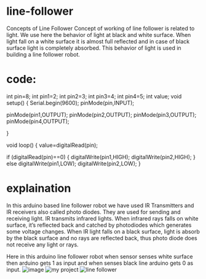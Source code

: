 # line-follower
Concepts of Line Follower Concept of working of line follower is related to light. We use here the behavior of light at black and white surface. When light fall on a white surface it is almost full reflected and in case of black surface light is completely absorbed. This behavior of light is used in building a line follower robot.



# code:
int pin=8;
int pin1=2;
int pin2=3;
int pin3=4;
int pin4=5;
int value;
void setup() {
Serial.begin(9600);
pinMode(pin,INPUT); 

pinMode(pin1,OUTPUT);
pinMode(pin2,OUTPUT);
pinMode(pin3,OUTPUT);
pinMode(pin4,OUTPUT);

}

void loop() {
 value=digitalRead(pin);
 
if (digitalRead(pin)==0)
{
digitalWrite(pin1,HIGH);
digitalWrite(pin2,HIGH);
}
else
digitalWrite(pin1,LOW);
digitalWrite(pin2,LOW);
}
# explaination
In this arduino based line follower robot we have used IR Transmitters and IR receivers also called photo diodes. They are used for sending and receiving light. IR transmits infrared lights. When infrared rays falls on white surface, it’s reflected back and catched by photodiodes which generates some voltage changes. When IR light falls on a black surface, light is absorb by the black surface and no rays are reflected back, thus photo diode does not receive any light or rays.

Here in this arduino line follower robot when sensor senses white surface then arduino gets 1 as input and when senses black line arduino gets 0 as input.
![image](https://user-images.githubusercontent.com/92295704/136910676-ba8f143d-53e4-424f-bd74-d5cfc91f87b1.png)
![my project](https://user-images.githubusercontent.com/92295704/136911115-68372d83-a284-4d22-80b5-3b7838b4887e.png)
![line follower](https://user-images.githubusercontent.com/92295704/136912763-b5e5da41-5136-4eaa-836d-1a2ec7d5709b.gif)



